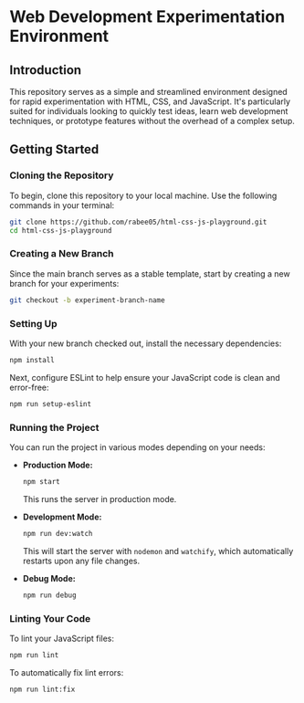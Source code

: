 # Web Development Experimentation Environment

## Introduction

This repository serves as a simple and streamlined environment designed for rapid experimentation with HTML, CSS, and JavaScript. It's particularly suited for individuals looking to quickly test ideas, learn web development techniques, or prototype features without the overhead of a complex setup.

## Getting Started

### Cloning the Repository

To begin, clone this repository to your local machine. Use the following commands in your terminal:

```bash
git clone https://github.com/rabee05/html-css-js-playground.git
cd html-css-js-playground
```

### Creating a New Branch

Since the main branch serves as a stable template, start by creating a new branch for your experiments:

```bash
git checkout -b experiment-branch-name
```

### Setting Up

With your new branch checked out, install the necessary dependencies:

```bash
npm install
```

Next, configure ESLint to help ensure your JavaScript code is clean and error-free:

```bash
npm run setup-eslint
```

### Running the Project

You can run the project in various modes depending on your needs:

-   **Production Mode:**

    ```bash
    npm start
    ```

    This runs the server in production mode.

-   **Development Mode:**

    ```bash
    npm run dev:watch
    ```

    This will start the server with `nodemon` and `watchify`, which automatically restarts upon any file changes.

-   **Debug Mode:**
    ```bash
    npm run debug
    ```

### Linting Your Code

To lint your JavaScript files:

```bash
npm run lint
```

To automatically fix lint errors:

```bash
npm run lint:fix
```
